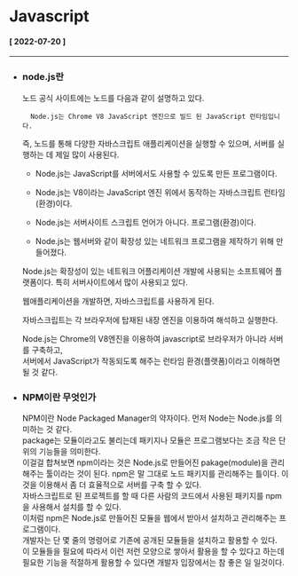 # Javascript  
  
  #### [ 2022-07-20 ]  
     
-----------------------------------------------------------------------------------------------------------------------------------------------------    
   
 * ### node.js란  

    노드 공식 사이트에는 노드를 다음과 같이 설명하고 있다.   
      
         Node.js는 Chrome V8 JavaScript 엔진으로 빌드 된 JavaScript 런타임입니다.  
     
    즉, 노드를 통해 다양한 자바스크립트 애플리케이션을 실행할 수 있으며, 서버를 실행하는 데 제일 많이 사용된다.  
      
      * Node.js는 JavaScript를 서버에서도 사용할 수 있도록 만든 프로그램이다.  
        
      * Node.js는 V8이라는 JavaScript 엔진 위에서 동작하는 자바스크립트 런타임(환경)이다.  
        
      * Node.js는 서버사이트 스크립트 언어가 아니다. 프로그램(환경)이다.  
        
      * Node.js는 웹서버와 같이 확장성 있는 네트워크 프로그램을 제작하기 위해 만들어졌다.  
         
    Node.js는 확장성이 있는 네트워크 어플리케이션 개발에 사용되는 소프트웨어 플랫폼이다. 특히 서버사이트에서 많이 사용되고 있다.  
      
    웹애플리케이션을 개발하면, 자바스크립트를 사용하게 된다.  
  
    자바스크립트는 각 브라우저에 탑재된 내장 엔진을 이용하여 해석하고 실행한다.   
  
    Node.js는 Chrome의 V8엔진을 이용하여 javascript로 브라우저가 아니라 서버를 구축하고,   
    서버에서 JavaScript가 작동되도록 해주는 런타임 환경(플랫폼)이라고 이해하면 될 것 같다.
   
 * ### NPM이란 무엇인가  

    NPM이란 Node Packaged Manager의 약자이다. 먼저 Node는 Node.js를 의미하는 것 같다.  
    package는 모듈이라고도 불리는데 패키지나 모듈은 프로그램보다는 조금 작은 단위의 기능들을 의미한다.  
    이걸걸 합쳐보면 npm이라는 것은 Node.js로 만들어진 pakage(module)을 관리해주는 툴이라는 것이 된다. 
    npm은 말 그대로 노드 패키지를 관리해주는 틀이다. 이것을 이용해서 좀 더 효율적으로 서버를 구축 할 수 있다.  
    자바스크립트로 된 프로젝트를 할 때 다른 사람의 코드에서 사용된 패키지를 npm을 사용해서 설치를 할 수 있다.  
    이처럼 npm은 Node.js로 만들어진 모듈을 웹에서 받아서 설치하고 관리해주는 프로그램이다.   
    개발자는 단 몇 줄의 명령어로 기존에 공개된 모듈들을 설치하고 활용할 수 있다.  
    이 모듈들을 필요에 따라서 이런 저런 모양으로 쌓아서 활용을 할 수 있다고 하는데 
    필요한 기능을 적절하게 활용할 수 있다면 개발자 입장에서는 참 좋은 일 일것이다.  
    
    
